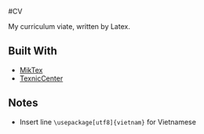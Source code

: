 #CV

My curriculum viate, written by Latex. 

## Built With
 * [MikTex](https://miktex.org/download)
 * [TexnicCenter](http://www.texniccenter.org/download)
## Notes
 * Insert line ```\usepackage[utf8]{vietnam}``` for Vietnamese
